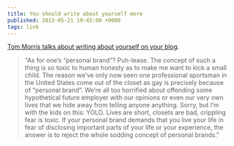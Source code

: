 ```yaml
---
title: You should write about yourself more
published: 2013-05-21 19:45:00 +0000
tags: link
---
```


[Tom Morris talks about writing about yourself on your blog][post].

> "As for one’s “personal brand”? Puh-lease. The concept of such a thing is so toxic 
> to human honesty as to make me want to kick a small child. The reason we’ve only 
> now seen one professional sportsman in the United States come out of the closet as 
> gay is precisely because of “personal brand”. We’re all too horrified about 
> offending some hypothetical future employer with our opinions or even our very 
> own lives that we hide away from telling anyone anything. Sorry, but I’m with 
> the kids on this: YOLO. Lives are short, closets are bad, crippling fear is 
> toxic. If your personal brand demands that you live your life in fear of 
> disclosing important parts of your life or your experience, the answer is to 
> reject the whole sodding concept of personal brands."

[post]: http://tommorris.org/posts/8268

